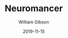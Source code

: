 ---
title: Neuromancer
author: William Gibson
score: 4
date: 2019-11-15
pages: 256
cover: http://books.google.com/books/content?id=vi2KCwAAQBAJ&printsec=frontcover&img=1&zoom=1&edge=curl&source=gbs_api
link: https://play.google.com/store/books/details?id=vi2KCwAAQBAJ
---